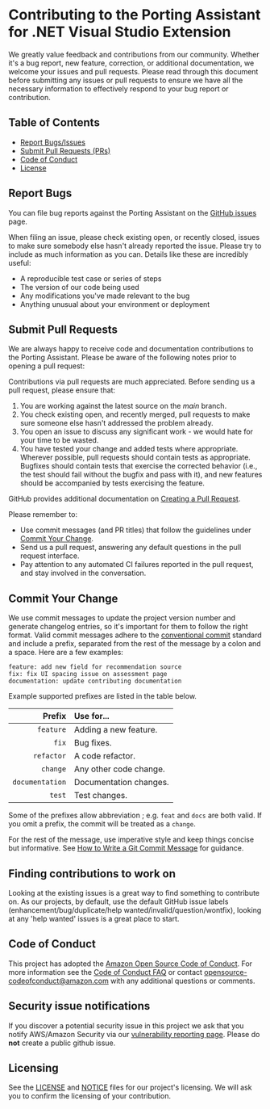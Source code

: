 # Contributing to the Porting Assistant for .NET Visual Studio Extension

We greatly value feedback and contributions from our community. Whether it's a bug report, new feature, correction, or additional documentation, we welcome your issues and pull requests. Please read through this document before submitting any issues or pull requests to ensure we have all the necessary information to effectively respond to your bug report or contribution.

## Table of Contents

* [Report Bugs/Issues](#report-bugs)
* [Submit Pull Requests (PRs)](#submit-pull-requests)
* [Code of Conduct](#code-of-conduct)
* [License](#license)


## Report Bugs

You can file bug reports against the Porting Assistant on the [GitHub issues][issues] page.

When filing an issue, please check existing open, or recently closed, issues to make sure somebody else hasn't already
reported the issue. Please try to include as much information as you can. Details like these are incredibly useful:

* A reproducible test case or series of steps
* The version of our code being used
* Any modifications you've made relevant to the bug
* Anything unusual about your environment or deployment


## Submit Pull Requests

We are always happy to receive code and documentation contributions to the Porting Assistant. Please be aware of the following notes prior to opening a pull request:

Contributions via pull requests are much appreciated. Before sending us a pull request, please ensure that:

1. You are working against the latest source on the *main* branch.
2. You check existing open, and recently merged, pull requests to make sure someone else hasn't addressed the problem already.
3. You open an issue to discuss any significant work - we would hate for your time to be wasted.
4. You have tested your change and added tests where appropriate. Wherever possible, pull requests should contain tests as appropriate. Bugfixes should contain tests that exercise the corrected behavior (i.e., the test should fail without the bugfix and pass with it), and new features should be accompanied by tests exercising the feature.

GitHub provides additional documentation on [Creating a Pull Request](https://help.github.com/articles/creating-a-pull-request/).

Please remember to:
* Use commit messages (and PR titles) that follow the guidelines under [Commit Your Change](#commit-your-change).
* Send us a pull request, answering any default questions in the pull request interface.
* Pay attention to any automated CI failures reported in the pull request, and stay involved in the conversation.

## Commit Your Change

We use commit messages to update the project version number and generate changelog entries, so it's important for them to follow the right format. Valid commit messages adhere to the [conventional commit][conventional-commit] standard and include a prefix, separated from the rest of the message by a colon and a space. Here are a few examples:

```
feature: add new field for recommendation source
fix: fix UI spacing issue on assessment page
documentation: update contributing documentation
```

Example supported prefixes are listed in the table below.

| Prefix          | Use for...                                                                                     |
|----------------:|:-----------------------------------------------------------------------------------------------|
| `feature`       | Adding a new feature.                                                                          |
| `fix`           | Bug fixes.                                                                                     |
| `refactor`      | A code refactor.                                                                                   |
| `change`        | Any other code change.                                                                         |
| `documentation` | Documentation changes.                                                                         |
| `test`          | Test changes.                                                                         |

Some of the prefixes allow abbreviation ; e.g. `feat` and `docs` are both valid. If you omit a prefix, the commit will be treated as a `change`.

For the rest of the message, use imperative style and keep things concise but informative. See [How to Write a Git Commit Message](https://chris.beams.io/posts/git-commit/) for guidance.

## Finding contributions to work on
Looking at the existing issues is a great way to find something to contribute on. As our projects, by default, use the default GitHub issue labels (enhancement/bug/duplicate/help wanted/invalid/question/wontfix), looking at any 'help wanted' issues is a great place to start.

## Code of Conduct

This project has adopted the [Amazon Open Source Code of Conduct][code-of-conduct]. For more information see the [Code of Conduct FAQ][code-of-conduct-faq] or contact opensource-codeofconduct@amazon.com with any additional questions or comments.

## Security issue notifications
If you discover a potential security issue in this project we ask that you notify AWS/Amazon Security via our [vulnerability reporting page](http://aws.amazon.com/security/vulnerability-reporting/). Please do **not** create a public github issue.

## Licensing

See the [LICENSE](./LICENSE) and [NOTICE](./NOTICE) files for our project's licensing. We will ask you to confirm the licensing of your contribution.

[issues]: https://github.com/aws/porting-assistant-dotnet-visual-studio-ide-extension/issues
[pr]: https://github.com/aws/porting-assistant-dotnet-visual-studio-ide-extension/pulls
[license]: http://aws.amazon.com/apache2.0/
[homebrew]: http://brew.sh/
[cla]: http://en.wikipedia.org/wiki/Contributor_License_Agreement
[code-of-conduct]: https://aws.github.io/code-of-conduct
[code-of-conduct-faq]: https://aws.github.io/code-of-conduct-faq
[conventional-commit]: https://conventionalcommits.org/
